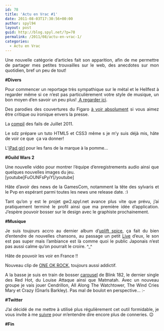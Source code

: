 ```yaml
---
id: 78
title: 'Actu en Vrac #1'
date: 2011-08-03T17:30:56+00:00
author: spyl94
layout: post
guid: http://blog.spyl.net/?p=78
permalink: /2011/08/actu-en-vrac-1/
categories:
  - Actu en Vrac
---
```

<p style="text-align: justify;">
  Une nouvelle catégorie d&rsquo;articles fait son apparition, afin de me permettre de partager mes petites trouvailles sur le web, des anecdotes sur mon quotidien, bref un peu de tout!
</p>

<p style="text-align: justify;">
  <strong>#Divers</strong>
</p>

<p style="text-align: justify;">
  Pour commencer un reportage très sympathique sur le métal et le Hellfest à regarder même si ce n&rsquo;est pas particulièrement votre style de musique, un bon moyen d&rsquo;en savoir un peu plus! <a href="http://www.pluzz.fr/hellfest-le-metal-explique-a----2011-08-02-00h00.html"> A regarder ici</a>.
</p>

<p style="text-align: justify;">
  Des parodies des couvertures du Figaro <a href="http://www.arretsurimages.net/vite-dit.php#11816">à voir absolument</a> si vous aimez être critique ou ironique envers la presse.
</p>

<p style="text-align: justify;">
  La <a href="http://www.abrutis.com/video-compilation+des+fails+de+juillet+2011-37195.html">compil</a> des fails de Juillet 2011.
</p>

<p style="text-align: justify;">
  Le sdz prépare un tuto HTML5 et CSS3 même s je m&rsquo;y suis déjà mis, hâte de voir ce que  ça va donner!
</p>

<p style="text-align: justify;">
  L&rsquo;<a href="http://www.youtube.com/watch?v=fLPMLJgGsiA">iPad girl</a> pour les fans de la marque à la pomme&#8230;
</p>

<p style="text-align: justify;">
  <strong>#Guild Wars 2</strong>
</p>

<p style="text-align: justify;">
  Une nouvelle vidéo pour montrer l&rsquo;équipe d&rsquo;enregistrements audio ainsi que quelques nouvelles images du jeu.<br /> [youtube]FuOUNFsPyiY[/youtube]
</p>

<p style="text-align: justify;">
  Hâte d&rsquo;avoir des news de la GamesCom, notamment la tête des sylvaris et le Pvp en espérant parmi toutes les news une release date. <img src="http://blog.spyl.net/wp-includes/images/smilies/simple-smile.png" alt=":)" class="wp-smiley" style="height: 1em; max-height: 1em;" />
</p>

<p style="text-align: justify;">
  Tant qu&rsquo;on y est le projet gw2.spyl.net avance plus vite que prévu, j&rsquo;ai pratiquement terminé le profil ainsi que ma première idée d&rsquo;application. J&rsquo;espère pouvoir bosser sur le design avec le graphiste prochainement.
</p>

<p style="text-align: justify;">
  <strong>#Musique</strong>
</p>

<p style="text-align: justify;">
  Je suis toujours accro au dernier album d&rsquo;<a href="http://blog.spyl.net/2011/07/uplift-spice/">uplift spice</a>, ça fait du bien d&rsquo;entendre de nouvelles chansons, au passage un petit <a href="http://www.youtube.com/watch?v=sJU7NurwygY">Live</a> d&rsquo;eux, le son est pas super mais l&rsquo;ambiance est là comme quoi le public Japonais n&rsquo;est pas aussi calme qu&rsquo;on pourrait le croire. ^_^
</p>

<p style="text-align: justify;">
  Hâte de pouvoir les voir en France !!
</p>

<p style="text-align: justify;">
  Nouveau clip de <a href="http://www.youtube.com/watch?v=yVbzUm2G_Ig">ONE OK ROCK</a>, toujours aussi addictif.
</p>

<p style="text-align: justify;">
  A la basse je suis en train de bosser <a href="http://www.youtube.com/watch?v=uaTEmofkbew">carousel</a> de Blink 182, le dernier single des Red Hot, du Louise Attaque ainsi que Matmatah. Avec un nouveau groupe je vais jouer Cendrillon, All Along The Watchtower, The Wind Cries Mary et Crazy (Gnarls Barkley). Pas mal de boulot en perspective&#8230; <img src="http://blog.spyl.net/wp-includes/images/smilies/simple-smile.png" alt=":-)" class="wp-smiley" style="height: 1em; max-height: 1em;" />
</p>

<p style="text-align: justify;">
  <strong>#Twitter</strong>
</p>

<p style="text-align: justify;">
  J&rsquo;ai décidé de me mettre à utilisé plus régulièrement cet outil formidable, je vous invite à me <a href="http://twitter.com/spyl94">suivre</a> pour m&rsquo;entendre dire encore plus de conneries. 😉
</p>

<p style="text-align: justify;">
  <strong>#Fin</strong>
</p>

<p style="text-align: justify;">